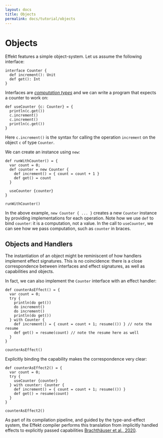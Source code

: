 ```yaml
---
layout: docs
title: Objects
permalink: docs/tutorial/objects
---
```


# Objects

Effekt features a simple object-system. Let us assume the following interface:

```
interface Counter {
  def increment(): Unit
  def get(): Int
}
```

Interfaces are [_computation types_](./computation) and we can write a program that expects a counter to work on:

```
def useCounter {c: Counter} = {
  println(c.get())
  c.increment()
  c.increment()
  println(c.get())
}
```
Here `c.increment()` is the syntax for calling the operation `increment` on the object `c` of type `Counter`.

We can create an instance using `new`:
```
def runWithCounter() = {
  var count = 0;
  def counter = new Counter {
    def increment() = { count = count + 1 }
    def get() = count
  }

  useCounter {counter}
}
```
```effekt:repl
runWithCounter()
```
In the above example, `new Counter { ... }` creates a new `Counter` instance by providing implementations for each operation. Note how we use `def` to bind `counter`: it is a computation, not a value.
In the call to `useCounter`, we can see how we pass computation, such as `counter` in braces.

## Objects and Handlers
The instantiation of an object might be reminiscent of how handlers implement effect signatures.
This is no coincidence: there is a close correspondence between interfaces and effect signatures, as well as capabilities and objects.

In fact, we can also implement the `Counter` interface with an effect handler:

```
def counterAsEffect() = {
  var count = 0;
  try {
    println(do get())
    do increment()
    do increment()
    println(do get())
  } with Counter {
    def increment() = { count = count + 1; resume(()) } // note the resume
    def get() = resume(count) // note the resume here as well
  }
}
```
```effekt:repl
counterAsEffect()
```
Explicitly binding the capability makes the correspondence very clear:

```
def counterAsEffect2() = {
  var count = 0;
  try {
    useCounter {counter}
  } with counter: Counter {
    def increment() = { count = count + 1; resume(()) }
    def get() = resume(count)
  }
}
```

```effekt:repl
counterAsEffect2()
```
As part of its compilation pipeline, and guided by the type-and-effect system,
the Effekt compiler performs this translation from implicitly handled effects to explicitly passed capabilities [Brachthäuser et al., 2020](https://dl.acm.org/doi/10.1145/3428194).
